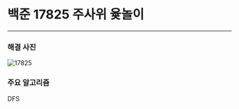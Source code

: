 # 백준 17825 주사위 윷놀이
---

### 해결 사진
![17825](https://user-images.githubusercontent.com/69099083/91965753-e6478b80-ed4b-11ea-87c6-b6815ade943a.png)

### 주요 알고리즘

DFS